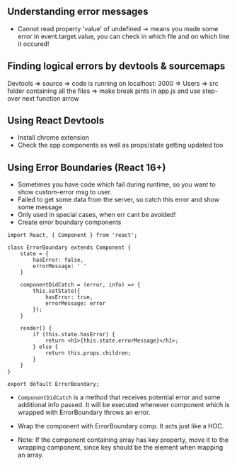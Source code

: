 ## Understanding error messages
- Cannot read property 'value' of undefined -> means you made some error in event.target.value, you can check in which file and on which line it occured!

## Finding logical errors by devtools & sourcemaps

Devtools => source => code is running on localhost: 3000 => Users => src folder containing all the files => make break pints in app.js and use step-over next function arrow

## Using React Devtools
- Install chrome extension
- Check the app components as well as props/state getting updated too

## Using Error Boundaries (React 16+)
- Sometimes you have code which fail during runtime, so you want to show custom-error msg to user.
- Failed to get some data from the server, so catch this error and show some message 
- Only used in special cases, when err cant be avoided!
- Create error boundary components

```
import React, { Component } from 'react';

class ErrorBoundary extends Component {
    state = {
        hasError: false,
        errorMessage: ' '
    }

    componentDidCatch = (error, info) => {
        this.setState({
            hasError: true,
            errorMessage: error
        });
    }

    render() {
        if (this.state.hasError) {
            return <h1>{this.state.errorMessage}</h1>;
        } else {
            return this.props.children;
        }
    }
}

export default ErrorBoundary;
```

- `ComponentDidCatch` is a method that receives potential error and some additional info passed. It will be executed whenever component which is wrapped with ErrorBoundary throws an error.

- Wrap the component with ErrorBoundary comp. It acts just like a HOC. 
- Note: If the component containing array has key property, move it to the wrapping component, since key should be the element when mapping an array.
